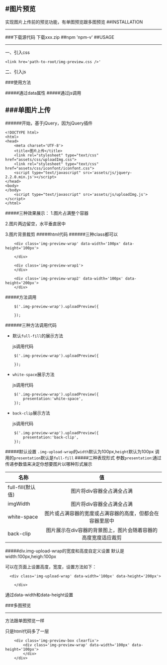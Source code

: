 #图片预览
-----
实现图片上传前的预览功能，有单图预览跟多图预览
##INSTALLATION
____
###下载源代码
下载xxx.zip
##npm
'npm-v'
##USAGE
_____
一、引入css

```
<link hre='path-to-root/img-preview.css />'
```
二、引入js


###使用方法

#####通过data属性
#####通过js调用

###单图片上传
-----
######开始，基于jQuery，因为jQuery插件
```
<!DOCTYPE html>
<html>
<head>
	<meta charset='UTF-8'>
	<title>图片上传</title>
	<link rel="stylesheet" type="text/css" href="assets/css/uploadImg.css">
	<link rel="stylesheet" type="text/css" href="assets/css/iconfont/iconfont.css">	
	<script type="text/javascript" src='assets/js/jquery-2.2.0.min.js'></script>
</head>
<body>
</body>
	<script type="text/javascript" src='assets/js/uploadImg.js'></script>
</html>
```
#####三种效果展示：
1.图片占满整个容器

2.图片两边留空，水平垂直居中

3.图片背景裁剪
#####html代码
######三种class都可以
```
	<div class='img-preview-wrap' data-width='100px' data-height='100px'>
		
	</div>
```
```
	<div class='img-preview-wrap1'>
	</div>
```
```
	<div class='img-preview-wrap2' data-width='100px' data-height='200px'>
	</div>
```
#####方法调用
```
	$('.img-preview-wrap').uploadPreview({
		
	});
```
######三种方法调用代码
* 默认`full-fill`的展示方法
   
	js调用代码
	
```
	$('.img-preview-wrap').uploadPreview({
	
	});	
```
* `white-space`展示方法
	
	js调用代码
	
```
	$('.img-preview-wrap').uploadPreview({
		presentation:'white-space',
	});	
```
* `back-clip`展示方法
 
	js调用代码
	
```
	$('.img-preview-wrap').uploadPreview({
		presentation:'back-clip',
	});	
```
#####默认设置
`.img-upload-wrap`的`width`默认为100px,`height`默认为100px
调用的`presentation`默认是`full-fill`
#####三种表现形式
参数`presentation`:通过传递参数值来决定你想要图片以哪种形式展示

|名称             |      值
| ------------- |:-------------:
| full-fill(默认值) | 图片将div容器全占满全占满 
| imgWidth | 图片将div容器全占满全占满 
| white-space      | 图片或占满容器的宽度或占满容器的高度，但都会在容器里居中   
| back-clip        | 图片展示在div容器的背景图上，图片会随着容器的高度宽度适应裁剪

#####div.img-upload-wrap的宽度和高度自定义设置
默认是width:100px,heigh:100px

可以在页面上设置高度，宽度，设置方法如下：


```
  <div class='img-upload-wrap' data-width='100px' data-height='200px'>    
		
	</div>
```
通过data-width和data-height设置

###多图预览
___
方法跟单图预览一样

只是html代码多了一层

```
	<div class='img-preview-box clearfix'>
		<div class='img-preview-wrap' data-width='100px' data-height='100px'>
		</div>
	</div>
```